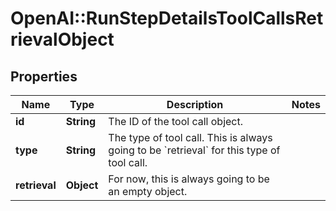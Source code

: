 # OpenAI::RunStepDetailsToolCallsRetrievalObject

## Properties
Name | Type | Description | Notes
------------ | ------------- | ------------- | -------------
**id** | **String** | The ID of the tool call object. | 
**type** | **String** | The type of tool call. This is always going to be &#x60;retrieval&#x60; for this type of tool call. | 
**retrieval** | **Object** | For now, this is always going to be an empty object. | 

